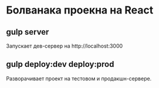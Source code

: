 # Болванака проекна на React

## gulp server

Запускает дев-сервер на http://localhost:3000

## gulp deploy:dev deploy:prod

Разворачивает проект на тестовом и продакшн-сервере.
